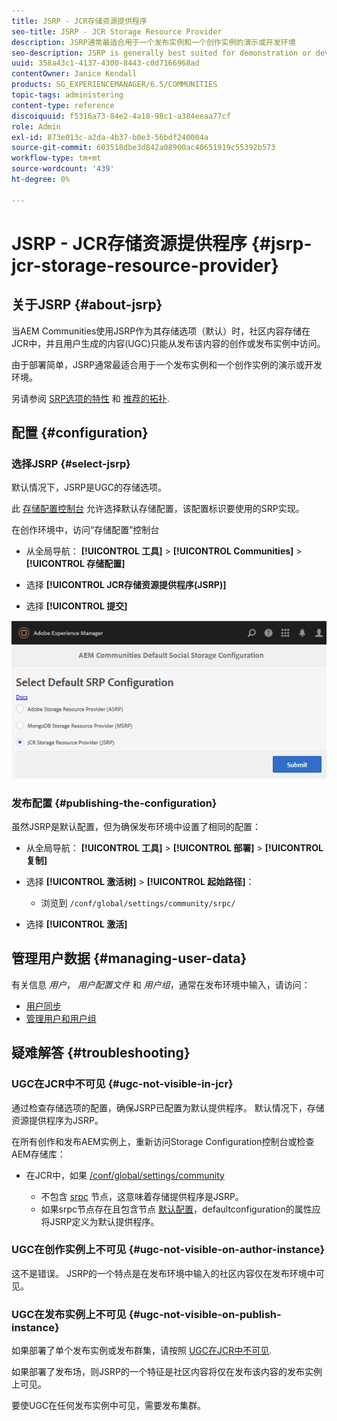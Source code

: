 ```yaml
---
title: JSRP - JCR存储资源提供程序
seo-title: JSRP - JCR Storage Resource Provider
description: JSRP通常最适合用于一个发布实例和一个创作实例的演示或开发环境
seo-description: JSRP is generally best suited for demonstration or development environments of one publish instance and one author instance
uuid: 358a43c1-4137-4300-8443-c0d7166968ad
contentOwner: Janice Kendall
products: SG_EXPERIENCEMANAGER/6.5/COMMUNITIES
topic-tags: administering
content-type: reference
discoiquuid: f5316a73-84e2-4a18-98c1-a384eeaa77cf
role: Admin
exl-id: 873e013c-a2da-4b37-b0e3-56bdf240004a
source-git-commit: 603518dbe3d842a08900ac40651919c55392b573
workflow-type: tm+mt
source-wordcount: '439'
ht-degree: 0%

---
```


# JSRP - JCR存储资源提供程序 {#jsrp-jcr-storage-resource-provider}

## 关于JSRP {#about-jsrp}

当AEM Communities使用JSRP作为其存储选项（默认）时，社区内容存储在JCR中，并且用户生成的内容(UGC)只能从发布该内容的创作或发布实例中访问。

由于部署简单，JSRP通常最适合用于一个发布实例和一个创作实例的演示或开发环境。

另请参阅 [SRP选项的特性](working-with-srp.md#characteristics-of-srp-options) 和 [推荐的拓扑](topologies.md).

## 配置 {#configuration}

### 选择JSRP {#select-jsrp}

默认情况下，JSRP是UGC的存储选项。

此 [存储配置控制台](srp-config.md) 允许选择默认存储配置，该配置标识要使用的SRP实现。

在创作环境中，访问“存储配置”控制台

* 从全局导航： **[!UICONTROL 工具]** > **[!UICONTROL Communities]** > **[!UICONTROL 存储配置]**

* 选择 **[!UICONTROL JCR存储资源提供程序(JSRP)]**

* 选择 **[!UICONTROL 提交]**

![jsrp配置](assets/jsrp-configuration.png)

### 发布配置 {#publishing-the-configuration}

虽然JSRP是默认配置，但为确保发布环境中设置了相同的配置：

* 从全局导航： **[!UICONTROL 工具]** > **[!UICONTROL 部署]** > **[!UICONTROL 复制]**
* 选择 **[!UICONTROL 激活树]** > **[!UICONTROL 起始路径]**：

   * 浏览到 `/conf/global/settings/community/srpc/`

* 选择 **[!UICONTROL 激活]**

## 管理用户数据 {#managing-user-data}

有关信息 *用户*， *用户配置文件* 和 *用户组*，通常在发布环境中输入，请访问：

* [用户同步](sync.md)
* [管理用户和用户组](users.md)

## 疑难解答 {#troubleshooting}

### UGC在JCR中不可见 {#ugc-not-visible-in-jcr}

通过检查存储选项的配置，确保JSRP已配置为默认提供程序。 默认情况下，存储资源提供程序为JSRP。

在所有创作和发布AEM实例上，重新访问Storage Configuration控制台或检查AEM存储库：

* 在JCR中，如果 [/conf/global/settings/community](http://localhost:4502/crx/de/index.jsp#/conf/global/settings/community)

   * 不包含 [srpc](http://localhost:4502/crx/de/index.jsp#/conf/global/settings/community/srpc) 节点，这意味着存储提供程序是JSRP。
   * 如果srpc节点存在且包含节点 [默认配置](http://localhost:4502/crx/de/index.jsp#/conf/global/settings/community/srpc/defaultconfiguration)，defaultconfiguration的属性应将JSRP定义为默认提供程序。

### UGC在创作实例上不可见 {#ugc-not-visible-on-author-instance}

这不是错误。 JSRP的一个特点是在发布环境中输入的社区内容仅在发布环境中可见。

### UGC在发布实例上不可见 {#ugc-not-visible-on-publish-instance}

如果部署了单个发布实例或发布群集，请按照 [UGC在JCR中不可见](#ugc-not-visible-in-jcr).

如果部署了发布场，则JSRP的一个特征是社区内容将仅在发布该内容的发布实例上可见。

要使UGC在任何发布实例中可见，需要发布集群。
